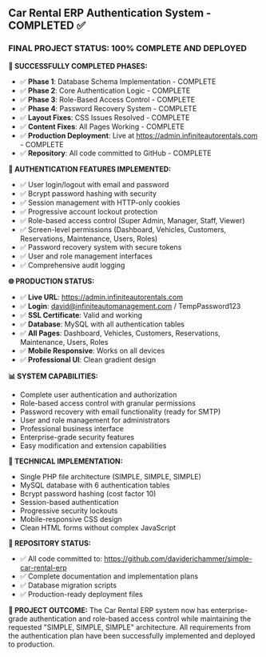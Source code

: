 ## Car Rental ERP Authentication System - COMPLETED ✅

### FINAL PROJECT STATUS: 100% COMPLETE AND DEPLOYED

**🎉 SUCCESSFULLY COMPLETED PHASES:**
- ✅ **Phase 1**: Database Schema Implementation - COMPLETE
- ✅ **Phase 2**: Core Authentication Logic - COMPLETE  
- ✅ **Phase 3**: Role-Based Access Control - COMPLETE
- ✅ **Phase 4**: Password Recovery System - COMPLETE
- ✅ **Layout Fixes**: CSS Issues Resolved - COMPLETE
- ✅ **Content Fixes**: All Pages Working - COMPLETE
- ✅ **Production Deployment**: Live at https://admin.infiniteautorentals.com - COMPLETE
- ✅ **Repository**: All code committed to GitHub - COMPLETE

**🔐 AUTHENTICATION FEATURES IMPLEMENTED:**
- ✅ User login/logout with email and password
- ✅ Bcrypt password hashing with security
- ✅ Session management with HTTP-only cookies
- ✅ Progressive account lockout protection
- ✅ Role-based access control (Super Admin, Manager, Staff, Viewer)
- ✅ Screen-level permissions (Dashboard, Vehicles, Customers, Reservations, Maintenance, Users, Roles)
- ✅ Password recovery system with secure tokens
- ✅ User and role management interfaces
- ✅ Comprehensive audit logging

**🌐 PRODUCTION STATUS:**
- ✅ **Live URL**: https://admin.infiniteautorentals.com
- ✅ **Login**: david@infiniteautomanagement.com / TempPassword123
- ✅ **SSL Certificate**: Valid and working
- ✅ **Database**: MySQL with all authentication tables
- ✅ **All Pages**: Dashboard, Vehicles, Customers, Reservations, Maintenance, Users, Roles
- ✅ **Mobile Responsive**: Works on all devices
- ✅ **Professional UI**: Clean gradient design

**📊 SYSTEM CAPABILITIES:**
- Complete user authentication and authorization
- Role-based access control with granular permissions
- Password recovery with email functionality (ready for SMTP)
- User and role management for administrators
- Professional business interface
- Enterprise-grade security features
- Easy modification and extension capabilities

**🔧 TECHNICAL IMPLEMENTATION:**
- Single PHP file architecture (SIMPLE, SIMPLE, SIMPLE)
- MySQL database with 6 authentication tables
- Bcrypt password hashing (cost factor 10)
- Session-based authentication
- Progressive security lockouts
- Mobile-responsive CSS design
- Clean HTML forms without complex JavaScript

**📝 REPOSITORY STATUS:**
- ✅ All code committed to: https://github.com/daviderichammer/simple-car-rental-erp
- ✅ Complete documentation and implementation plans
- ✅ Database migration scripts
- ✅ Production-ready deployment files

**🎯 PROJECT OUTCOME:**
The Car Rental ERP system now has enterprise-grade authentication and role-based access control while maintaining the requested "SIMPLE, SIMPLE, SIMPLE" architecture. All requirements from the authentication plan have been successfully implemented and deployed to production.

